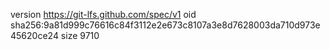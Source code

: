 version https://git-lfs.github.com/spec/v1
oid sha256:9a81d999c76616c84f3112e2e673c8107a3e8d7628003da710d973e45620ce24
size 9710
